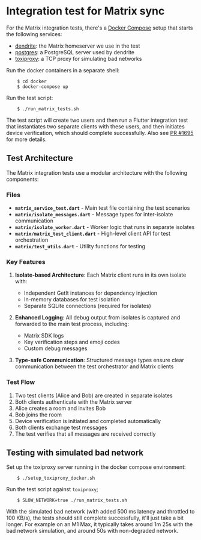 # Integration test for Matrix sync

For the Matrix integration tests, there's a [Docker Compose](https://docs.docker.com/compose/) setup
that starts the following services:

- [dendrite](https://github.com/matrix-org/dendrite): the Matrix homeserver we use in the test
- [postgres](https://hub.docker.com/_/postgres/): a PostgreSQL server used by dendrite
- [toxiproxy](https://github.com/Shopify/toxiproxy): a TCP proxy for simulating bad networks

Run the docker containers in a separate shell:

```shell
    $ cd docker
    $ docker-compose up
```

Run the test script:

````shell
    $ ./run_matrix_tests.sh
````

The test script will create two users and then run a Flutter integration test that instantiates two
separate clients with these users, and then initiates device verification, which should complete
successfully. Also see [PR #1695](https://github.com/matthiasn/lotti/pull/1695) for more details.

## Test Architecture

The Matrix integration tests use a modular architecture with the following components:

### Files

- **`matrix_service_test.dart`** - Main test file containing the test scenarios
- **`matrix/isolate_messages.dart`** - Message types for inter-isolate communication
- **`matrix/isolate_worker.dart`** - Worker logic that runs in separate isolates
- **`matrix/matrix_test_client.dart`** - High-level client API for test orchestration
- **`matrix/test_utils.dart`** - Utility functions for testing

### Key Features

1. **Isolate-based Architecture**: Each Matrix client runs in its own isolate with:
   - Independent GetIt instances for dependency injection
   - In-memory databases for test isolation
   - Separate SQLite connections (required for isolates)

2. **Enhanced Logging**: All debug output from isolates is captured and forwarded to the main test process, including:
   - Matrix SDK logs
   - Key verification steps and emoji codes
   - Custom debug messages

3. **Type-safe Communication**: Structured message types ensure clear communication between the test orchestrator and Matrix clients

### Test Flow

1. Two test clients (Alice and Bob) are created in separate isolates
2. Both clients authenticate with the Matrix server
3. Alice creates a room and invites Bob
4. Bob joins the room
5. Device verification is initiated and completed automatically
6. Both clients exchange test messages
7. The test verifies that all messages are received correctly


## Testing with simulated bad network

Set up the toxiproxy server running in the docker compose environment:

````shell
    $ ./setup_toxiproxy_docker.sh
````

Run the test script against `toxiproxy`;

````shell
    $ SLOW_NETWORK=true ./run_matrix_tests.sh
````

With the simulated bad network (with added 500 ms latency and throttled to 100 KB/s), the tests 
should still complete successfully, it'll just take a bit longer. For example on an M1 Max, it
typically takes around 1m 25s with the bad network simulation, and around 50s with non-degraded
network.
